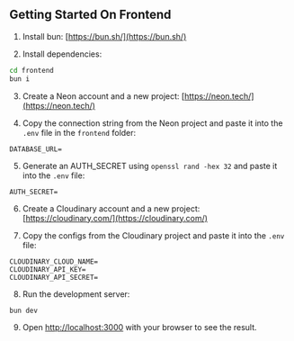 ## Getting Started On Frontend

1. Install bun: [https://bun.sh/](https://bun.sh/)

2. Install dependencies:

```bash
cd frontend
bun i
```

3. Create a Neon account and a new project: [https://neon.tech/](https://neon.tech/)

4. Copy the connection string from the Neon project and paste it into the `.env` file in the `frontend` folder: 

```
DATABASE_URL=
```

5. Generate an AUTH_SECRET using `openssl rand -hex 32` and paste it into the `.env` file:

```
AUTH_SECRET=
```

6. Create a Cloudinary account and a new project: [https://cloudinary.com/](https://cloudinary.com/)

7. Copy the configs from the Cloudinary project and paste it into the `.env` file:

```
CLOUDINARY_CLOUD_NAME=
CLOUDINARY_API_KEY=
CLOUDINARY_API_SECRET=
```

8. Run the development server:

```bash
bun dev
```

9. Open [http://localhost:3000](http://localhost:3000) with your browser to see the result.
